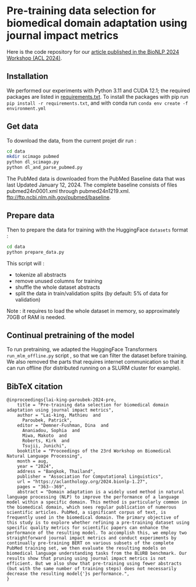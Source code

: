 # Pre-training data selection for biomedical domain adaptation using journal impact metrics

Here is the code repository for our [article published in the BioNLP 2024 Workshop (ACL 2024)](https://aclanthology.org/2024.bionlp-1.27.pdf).

## Installation
We performed our experiments with Python 3.11 and CUDA 12.1; the required packages are listed in [requirements.txt](./requirements.txt). To install the packages with pip run `pip install -r requirements.txt`, and with conda run `conda env create -f environment.yml`

## Get data
To download the data, from the current projet dir run : 
```bash
cd data
mkdir scimago pubmed
python dl_scimago.py
python dl_and_parse_pubmed.py
```
The PubMed data is downloaded from the PubMed Baseline data that was last Updated January 12, 2024. The complete baseline consists of files pubmed24n0001.xml through pubmed24n1219.xml.
ftp://ftp.ncbi.nlm.nih.gov/pubmed/baseline.

## Prepare data
Then to prepare the data for training with the HuggingFace `datasets` format :
```bash
cd data
python prepare_data.py
```
This script will :
- tokenize all abstracts
- remove unused columns for training
- shuffle the whole dataset abstracts
- split the data in train/validation splits (by default: 5% of data for validation)

Note : it requires to load the whole dataset in memory, so approximately 70GB of RAM is needed.

## Continual pretraining of the model

To run pretraining, we adapted the HuggingFace Transformers `run_mlm_offline.py` script , so that we can filter the dataset before training. We also removed the parts that requires internet communication so that it can run offline (for distributed running on a SLURM cluster for example).

## BibTeX citation

```
@inproceedings{lai-king-paroubek-2024-pre,
    title = "Pre-training data selection for biomedical domain adaptation using journal impact metrics",
    author = "Lai-king, Mathieu  and
      Paroubek, Patrick",
    editor = "Demner-Fushman, Dina  and
      Ananiadou, Sophia  and
      Miwa, Makoto  and
      Roberts, Kirk  and
      Tsujii, Junichi",
    booktitle = "Proceedings of the 23rd Workshop on Biomedical Natural Language Processing",
    month = aug,
    year = "2024",
    address = "Bangkok, Thailand",
    publisher = "Association for Computational Linguistics",
    url = "https://aclanthology.org/2024.bionlp-1.27",
    pages = "363--369",
    abstract = "Domain adaptation is a widely used method in natural language processing (NLP) to improve the performance of a language model within a specific domain. This method is particularly common in the biomedical domain, which sees regular publication of numerous scientific articles. PubMed, a significant corpus of text, is frequently used in the biomedical domain. The primary objective of this study is to explore whether refining a pre-training dataset using specific quality metrics for scientific papers can enhance the performance of the resulting model. To accomplish this, we employ two straightforward journal impact metrics and conduct experiments by continually pre-training BERT on various subsets of the complete PubMed training set, we then evaluate the resulting models on biomedical language understanding tasks from the BLURB benchmark. Our results show that pruning using journal impact metrics is not efficient. But we also show that pre-training using fewer abstracts (but with the same number of training steps) does not necessarily decrease the resulting model{'}s performance.",
}
```
